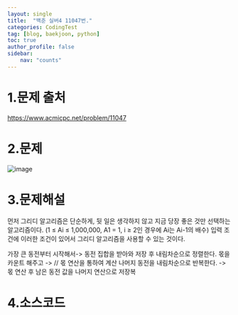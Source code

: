 ```yaml
---
layout: single
title:  "백준 실버4 11047번."
categories: CodingTest
tag: [blog, baekjoon, python]
toc: true
author_profile: false
sidebar:
    nav: "counts"
---
```

# 1.문제 출처
<https://www.acmicpc.net/problem/11047>

# 2.문제
![image](https://github.com/kghees/kghees.github.io/assets/92205960/17cdb4f8-94c8-4fa8-8ebc-fe0fb595b731)

# 3.문제해설
먼저 그리디 알고리즘은 단순하게, 뒷 일은 생각하지 않고 지금 당장 좋은 것만 선택하는 알고리즘이다.
(1 ≤ Ai ≤ 1,000,000, A1 = 1, i ≥ 2인 경우에 Ai는 Ai-1의 배수) 입력 조건에 이러한 조건이 있어서 그리디 알고리즘을 사용할 수 있는 것이다.

가장 큰 동전부터 시작해서-> 동전 집합을 받아와 저장 후 내림차순으로 정렬한다.
   몫을 카운트 해주고 -> // 몫 연산을 통하여 계산
   나머지 동전을 내림차순으로 반복한다. -> 몫 연산 후 남은 동전 값을 나머지 연산으로 저장복

# 4.소스코드
  <script src="https://gist.github.com/kghees/16c0c170dcf8e2e153babe195c535f36.js"></script>

